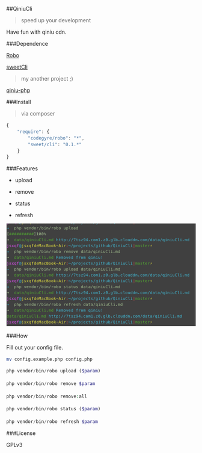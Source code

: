 ##QiniuCli
>speed up your development

Have fun with qiniu cdn.

###Dependence

[Robo](http://robo.li/started.html)

[sweetCli](https://xuqingfeng.github.io/doc/sweetCli/)
>my another project ;)

[qiniu-php](https://github.com/qiniu/php-sdk/tags)

###Install
>via composer

```javascript
{
    "require": {
        "codegyre/robo": "*",
        "sweet/cli": "0.1.*"
    }
}
```

###Features

- upload

- remove

- status

- refresh

![](assets/demo.png)

###How

Fill out your config file.

```bash
mv config.example.php config.php
```

```php
php vendor/bin/robo upload ($param)

php vendor/bin/robo remove $param

php vendor/bin/robo remove:all

php vendor/bin/robo status ($param)

php vendor/bin/robo refresh $param
```

###License

GPLv3



